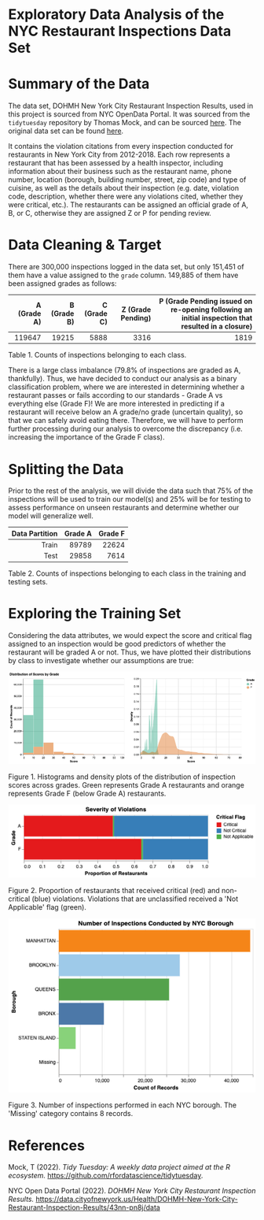 Exploratory Data Analysis of the NYC Restaurant Inspections Data Set
==========================

# Summary of the Data

The data set, DOHMH New York City Restaurant Inspection Results, used in this project is sourced from NYC OpenData Portal. It was sourced from the `tidytuesday` repository by Thomas Mock, and can be sourced [here](https://github.com/rfordatascience/tidytuesday/tree/master/data/2018/2018-12-1.). The original data set can be found [here](https://data.cityofnewyork.us/Health/DOHMH-New-York-City-Restaurant-Inspection-Results/43nn-pn8j/data).

It contains the violation citations from every inspection conducted for restaurants in New York City from 2012-2018. Each row represents a restaurant that has been assessed by a health inspector, including information about their business such as the restaurant name, phone number, location (borough, building number, street, zip code) and type of cuisine, as well as the details about their inspection (e.g. date, violation code, description, whether there were any violations cited, whether they were critical, etc.). The restaurants can be assigned an official grade of A, B, or C, otherwise they are assigned Z or P for pending review.

# Data Cleaning & Target

There are 300,000 inspections logged in the data set, but only 151,451 of them have a value assigned to the `grade` column. 149,885 of them have been assigned grades as follows:

|A (Grade A)|B (Grade B)|C (Grade C)|Z (Grade Pending)|P (Grade Pending issued on re-opening following an initial inspection that resulted in a closure)|
|----------:|----------:|----------:|----------------:|----------------:|
|119647|19215|5888|3316|1819|

Table 1. Counts of inspections belonging to each class.

There is a large class imbalance (79.8% of inspections are graded as A, thankfully). Thus, we have decided to conduct our analysis as a binary classification problem, where we are interested in determining whether a restaurant passes or fails according to our standards - Grade A vs everything else (Grade F)! We are more interested in predicting if a restaurant will receive below an A grade/no grade (uncertain quality), so that we can safely avoid eating there. Therefore, we will have to perform further processing during our analysis to overcome the discrepancy (i.e. increasing the importance of the Grade F class).

# Splitting the Data

Prior to the rest of the analysis, we will divide the data such that 75% of the inspections will be used to train our model(s) and 25% will be for testing to assess performance on unseen restaurants and determine whether our model will generalize well.

| Data Partition | Grade A | Grade F |
|---------------:|--------:|--------:|
|Train           |89789    |22624    |
|Test            |29858    |7614     |

Table 2. Counts of inspections belonging to each class in the training and testing sets.

# Exploring the Training Set

Considering the data attributes, we would expect the score and critical flag assigned to an inspection would be good predictors of whether the restaurant will be graded A or not. Thus, we have plotted their distributions by class to investigate whether our assumptions are true:

![Score Distributions](nyc_rest_eda_figures/score_dists.png)

Figure 1. Histograms and density plots of the distribution of inspection scores across grades. Green represents Grade A restaurants and orange represents Grade F (below Grade A) restaurants.

![Violations Plot](nyc_rest_eda_figures/violation_stack.png)

Figure 2. Proportion of restaurants that received critical (red) and non-critical (blue) violations. Violations that are unclassified received a 'Not Applicable' flag (green).

![Borough Plot](nyc_rest_eda_figures/boro_bars.png)

Figure 3. Number of inspections performed in each NYC borough. The 'Missing' category contains 8 records.

# References

Mock, T (2022). *Tidy Tuesday: A weekly data project aimed at the R ecosystem.* https://github.com/rfordatascience/tidytuesday.

NYC Open Data Portal (2022). *DOHMH New York City Restaurant Inspection Results.* https://data.cityofnewyork.us/Health/DOHMH-New-York-City-Restaurant-Inspection-Results/43nn-pn8j/data